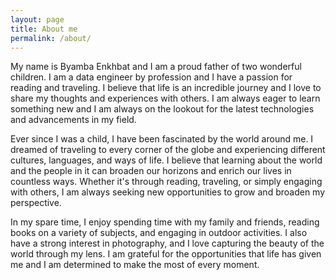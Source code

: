 ```yaml
---
layout: page
title: About me
permalink: /about/
---
```


My name is Byamba Enkhbat and I am a proud father of two wonderful children. I am a data engineer by profession and I have a passion for reading and traveling. I believe that life is an incredible journey and I love to share my thoughts and experiences with others. I am always eager to learn something new and I am always on the lookout for the latest technologies and advancements in my field.

Ever since I was a child, I have been fascinated by the world around me. I dreamed of traveling to every corner of the globe and experiencing different cultures, languages, and ways of life. I believe that learning about the world and the people in it can broaden our horizons and enrich our lives in countless ways. Whether it's through reading, traveling, or simply engaging with others, I am always seeking new opportunities to grow and broaden my perspective.

In my spare time, I enjoy spending time with my family and friends, reading books on a variety of subjects, and engaging in outdoor activities. I also have a strong interest in photography, and I love capturing the beauty of the world through my lens. I am grateful for the opportunities that life has given me and I am determined to make the most of every moment.


